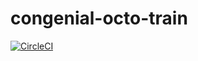 # congenial-octo-train

[![CircleCI](https://dl.circleci.com/status-badge/img/gh/santidotpy/congenial-octo-train/tree/main.svg?style=svg)](https://dl.circleci.com/status-badge/redirect/gh/santidotpy/congenial-octo-train/tree/main)